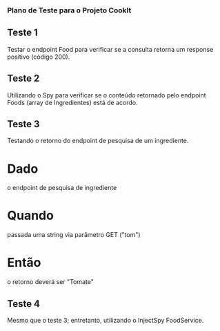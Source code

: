 ### Plano de Teste para o Projeto CookIt

## Teste 1
Testar o endpoint Food para verificar se a consulta retorna um response positivo (código 200).

## Teste 2
Utilizando o Spy para verificar se o conteúdo retornado pelo endpoint Foods (array de Ingredientes) está de acordo.


## Teste 3
Testando o retorno do endpoint de pesquisa de um ingrediente.
# Dado 
o endpoint de pesquisa de ingrediente
# Quando 
passada uma string via parâmetro GET ("tom")
# Então 
o retorno deverá ser "Tomate" 

## Teste 4
Mesmo que o teste 3; entretanto, utilizando o InjectSpy FoodService.

